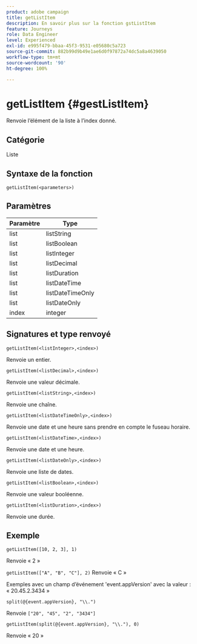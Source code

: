 ```yaml
---
product: adobe campaign
title: getListItem
description: En savoir plus sur la fonction gstListItem
feature: Journeys
role: Data Engineer
level: Experienced
exl-id: e995f479-bbaa-45f3-9531-e05680c5a723
source-git-commit: 882b99d9b49e1ae6d0f97872a74dc5a8a4639050
workflow-type: tm+mt
source-wordcount: '90'
ht-degree: 100%

---
```


# getListItem {#gestListItem}

Renvoie l’élément de la liste à l’index donné.

## Catégorie

Liste

## Syntaxe de la fonction

`getListItem(<parameters>)`

## Paramètres

| Paramètre | Type |
|-----------|------------------|
| list | listString |
| list | listBoolean |
| list | listInteger |
| list | listDecimal |
| list | listDuration |
| list | listDateTime |
| list | listDateTimeOnly |
| list | listDateOnly |
| index | integer |

## Signatures et type renvoyé

`getListItem(<listInteger>,<index>)`

Renvoie un entier.

`getListItem(<listDecimal>,<index>)`

Renvoie une valeur décimale.

`getListItem(<listString>,<index>)`

Renvoie une chaîne.

`getListItem(<listDateTimeOnly>,<index>)`

Renvoie une date et une heure sans prendre en compte le fuseau horaire.

`getListItem(<listDateTime>,<index>)`

Renvoie une date et une heure.

`getListItem(<listDateOnly>,<index>)`

Renvoie une liste de dates.

`getListItem(<listBoolean>,<index>)`

Renvoie une valeur booléenne.

`getListItem(<listDuration>,<index>)`

Renvoie une durée.

## Exemple

`getListItem([10, 2, 3], 1)`

Renvoie « 2 »

`getListItem(["A", "B", "C"], 2)`
Renvoie « C »

Exemples avec un champ d’événement &#39;event.appVersion&#39; avec la valeur : « 20.45.2.3434 »

`split(@{event.appVersion}, "\\.")`

Renvoie `["20", "45", "2", "3434"]`

`getListItem(split(@{event.appVersion}, "\\."), 0)`

Renvoie « 20 »
